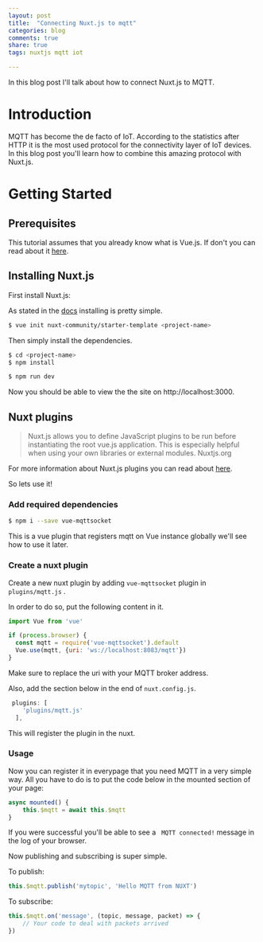 ```yaml
---
layout: post
title:  "Connecting Nuxt.js to mqtt"
categories: blog
comments: true
share: true
tags: nuxtjs mqtt iot

---
```


In this blog post I'll talk about how to connect Nuxt.js to MQTT.

# Introduction

MQTT has become the de facto of IoT. According to the statistics after HTTP 
it is the most used protocol for the connectivity layer
of IoT devices. In this blog post you'll learn how to combine this amazing 
protocol with Nuxt.js.


# Getting Started

## Prerequisites

This tutorial assumes that you already know what is Vue.js. If don't you 
can read about it [here](https://vuejs.org/).

## Installing Nuxt.js

First install Nuxt.js:

As stated in the [docs](https://nuxtjs.org/guide/installation) installing
is pretty simple.

```sh
$ vue init nuxt-community/starter-template <project-name>
```

Then simply install the dependencies.

```sh
$ cd <project-name>
$ npm install
```

```sh
$ npm run dev
```

Now you should be able to view the the site on http://localhost:3000.

## Nuxt plugins

> Nuxt.js allows you to define JavaScript plugins to be run before instantiating the root vue.js application. This is especially helpful when using your own libraries or external modules.
> Nuxtjs.org

For more information about Nuxt.js plugins you can read about [here](https://nuxtjs.org/guide/plugins).

So lets use it! 

### Add required dependencies

```sh
$ npm i --save vue-mqttsocket
```

This is a vue plugin that registers mqtt on Vue instance globally we'll see
how to use it later.

### Create a nuxt plugin

Create a new nuxt plugin by adding ```vue-mqttsocket``` 
plugin in ```plugins/mqtt.js``` .

In order to do so, put the following content in it.

```javascript
import Vue from 'vue'

if (process.browser) {
  const mqtt = require('vue-mqttsocket').default
  Vue.use(mqtt, {uri: 'ws://localhost:8083/mqtt'})
}
```

Make sure to replace the uri with your MQTT broker address.

Also, add the section below in the end of ```nuxt.config.js```.

```js
 plugins: [
    'plugins/mqtt.js'
  ],
```

This will register the plugin in the nuxt.

### Usage

Now you can register it in everypage that you need MQTT in a very simple way.
All you have to do is to put the code below in the mounted section of 
your page:

```javascript
async mounted() {
    this.$mqtt = await this.$mqtt
}
```

If you were successful you'll be able to see a ``` MQTT connected!``` message
in the log of your browser.

Now publishing and subscribing is super simple.

To publish:

```javascript
this.$mqtt.publish('mytopic', 'Hello MQTT from NUXT')
```


To subscribe:

```javascript
this.$mqtt.on('message', (topic, message, packet) => {
    // Your code to deal with packets arrived
})
```

